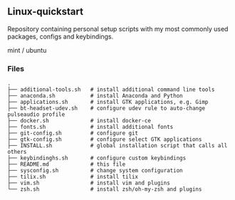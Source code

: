 ## Linux-quickstart

Repository containing personal setup scripts with my most commonly used packages, configs and keybindings.

mint / ubuntu

### Files

```
.
├── additional-tools.sh   # install additional command line tools
├── anaconda.sh           # install Anaconda and Python
├── applications.sh       # install GTK applications, e.g. Gimp
├── bt-headset-udev.sh    # configure udev rule to auto-change pulseaudio profile
├── docker.sh             # install docker-ce 
├── fonts.sh              # install additional fonts
├── git-config.sh         # configure git
├── gtk-config.sh         # configure select GTK applications
├── INSTALL.sh            # global installation script that calls all others
├── keybindinghs.sh       # configure custom keybindings
├── README.md             # this file
├── sysconfig.sh          # change system configuration
├── tilix.sh              # install tilix
├── vim.sh                # install vim and plugins
└── zsh.sh                # install zsh/oh-my-zsh and plugins
```

